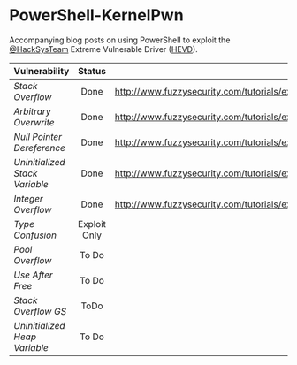 # PowerShell-KernelPwn

Accompanying blog posts on using PowerShell to exploit the [@HackSysTeam](https://twitter.com/hacksysteam) Extreme Vulnerable Driver ([HEVD](https://github.com/hacksysteam/HackSysExtremeVulnerableDriver)).

| Vulnerability | Status        | Link  |
| ------------- |:-------------:| -----:|
| *Stack Overflow* | Done | http://www.fuzzysecurity.com/tutorials/expDev/14.html |
| *Arbitrary Overwrite* | Done | http://www.fuzzysecurity.com/tutorials/expDev/15.html |
| *Null Pointer Dereference* | Done | http://www.fuzzysecurity.com/tutorials/expDev/16.html |
| *Uninitialized Stack Variable* | Done | http://www.fuzzysecurity.com/tutorials/expDev/17.html |
| *Integer Overflow* | Done |  http://www.fuzzysecurity.com/tutorials/expDev/18.html|
| *Type Confusion* | Exploit Only | N/A |
| *Pool Overflow* | To Do |  |
| *Use After Free* | To Do |  |
| *Stack Overflow GS* | ToDo |  |
| *Uninitialized Heap Variable* | To Do |  |
